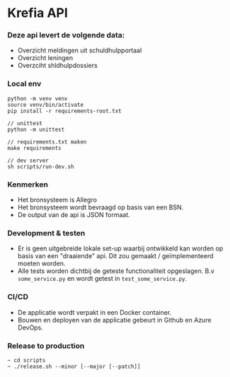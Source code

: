 Krefia API
=========

### Deze api levert de volgende data:

- Overzicht meldingen uit schuldhulpportaal
- Overzicht leningen
- Overzciht shldhulpdossiers

### Local env
```
python -m venv venv
source venv/bin/activate
pip install -r requirements-root.txt

// unittest
python -m unittest

// requirements.txt maken
make requirements

// dev server
sh scripts/run-dev.sh
```

### Kenmerken
- Het bronsysteem is Allegro
- Het bronsysteem wordt bevraagd op basis van een BSN.
- De output van de api is JSON formaat.

### Development & testen
- Er is geen uitgebreide lokale set-up waarbij ontwikkeld kan worden op basis van een "draaiende" api. Dit zou gemaakt / geïmplementeerd moeten worden.
- Alle tests worden dichtbij de geteste functionaliteit opgeslagen. B.v `some_service.py` en wordt getest in `test_some_service.py`.

### CI/CD
- De applicatie wordt verpakt in een Docker container.
- Bouwen en deployen van de applicatie gebeurt in Github en Azure DevOps.

### Release to production
```
~ cd scripts
~ ./release.sh --minor [--major [--patch]]
```

